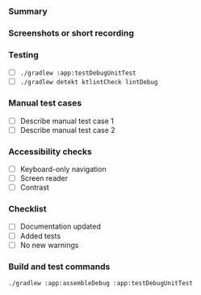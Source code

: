 ### Summary
<!-- What changed and why? Link any relevant issues. -->

### Screenshots or short recording
<!-- Attach before/after screenshots or a short screen recording if UI is affected. -->

### Testing
- [ ] `./gradlew :app:testDebugUnitTest`
- [ ] `./gradlew detekt ktlintCheck lintDebug`

### Manual test cases
- [ ] Describe manual test case 1
- [ ] Describe manual test case 2

### Accessibility checks
- [ ] Keyboard-only navigation
- [ ] Screen reader
- [ ] Contrast

### Checklist
- [ ] Documentation updated
- [ ] Added tests
- [ ] No new warnings

### Build and test commands
```bash
./gradlew :app:assembleDebug :app:testDebugUnitTest
```
